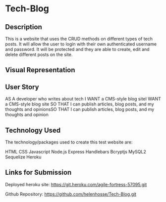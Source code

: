 # Tech-Blog

## Description

This is a website that uses the CRUD methods on different types of tech posts. It will allow the user to login with their own authenticated username and password. It will be protected and they are able to create, edit and delete different posts on the site.

## Visual Representation

## User Story 

AS A developer who writes about tech I WANT a CMS-style blog siteI WANT a CMS-style blog site SO THAT I can publish articles, blog posts, and my thoughts and opinionsSO THAT I can publish articles, blog posts, and my thoughts and opinion

## Technology Used

The technology/packages used to create this test website are:

HTML
CSS
Javascript
Node.js
Express
Handlebars
Bcryptjs
MySQL2
Sequelize
Heroku

## Links for Submission

Deployed heroku site: https://git.heroku.com/agile-fortress-57095.git

Github Repository: https://github.com/helenhosse/Tech-Blog.git

